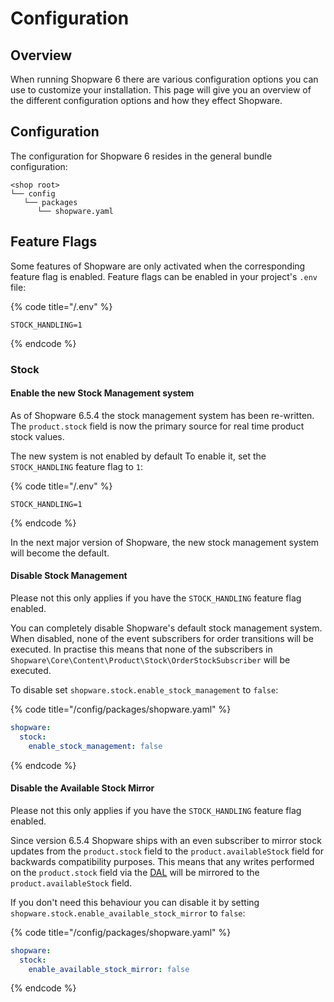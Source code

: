 # Configuration

## Overview

When running Shopware 6 there are various configuration options you can use to customize your installation. This page will give you an overview of the different configuration options and how they effect Shopware.

## Configuration

The configuration for Shopware 6 resides in the general bundle configuration:

```text
<shop root>
└── config
   └── packages
      └── shopware.yaml
```

## Feature Flags

Some features of Shopware are only activated when the corresponding feature flag is enabled. Feature flags can be enabled in your project's `.env` file:

{% code title="<project root>/.env" %}

```
STOCK_HANDLING=1
```

{% endcode %}

### Stock

#### Enable the new Stock Management system

As of Shopware 6.5.4 the stock management system has been re-written. The `product.stock` field is now the primary source for real time product stock values.

The new system is not enabled by default To enable it, set the `STOCK_HANDLING` feature flag to `1`:

{% code title="<project root>/.env" %}

```
STOCK_HANDLING=1
```

{% endcode %}

In the next major version of Shopware, the new stock management system will become the default.

#### Disable Stock Management

Please not this only applies if you have the `STOCK_HANDLING` feature flag enabled.

You can completely disable Shopware's default stock management system. When disabled, none of the event subscribers for order transitions will be executed. In practise this means that none of the subscribers in `Shopware\Core\Content\Product\Stock\OrderStockSubscriber` will be executed.

To disable set `shopware.stock.enable_stock_management` to `false`:

{% code title="<project root>/config/packages/shopware.yaml" %}

```yaml
shopware:
  stock:
    enable_stock_management: false
```

{% endcode %}

#### Disable the Available Stock Mirror

Please not this only applies if you have the `STOCK_HANDLING` feature flag enabled.

Since version 6.5.4 Shopware ships with an even subscriber to mirror stock updates from the `product.stock` field to the `product.availableStock` field for backwards compatibility purposes. This means that any writes performed on the `product.stock` field via the [DAL](../../../concepts/framework/data-abstraction-layer) will be mirrored to the `product.availableStock` field. 

If you don't need this behaviour you can disable it by setting `shopware.stock.enable_available_stock_mirror` to `false`:

{% code title="<project root>/config/packages/shopware.yaml" %}

```yaml
shopware:
  stock:
    enable_available_stock_mirror: false
```

{% endcode %}